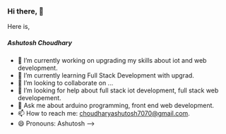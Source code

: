 ### Hi there, 👋
Here is,
##### Ashutosh  Choudhary

- 🔭 I’m currently working on upgrading my skills about iot and web development.
- 🌱 I’m currently learning Full Stack Development with upgrad.
- 👯 I’m looking to collaborate on ...
- 🤔 I’m looking for help about full stack iot development, full stack web developement.
- 💬 Ask me about arduino programming, front end web development.
- 📫 How to reach me: choudharyashutosh7070@gmail.com.
- 😄 Pronouns: Ashutosh
-->
